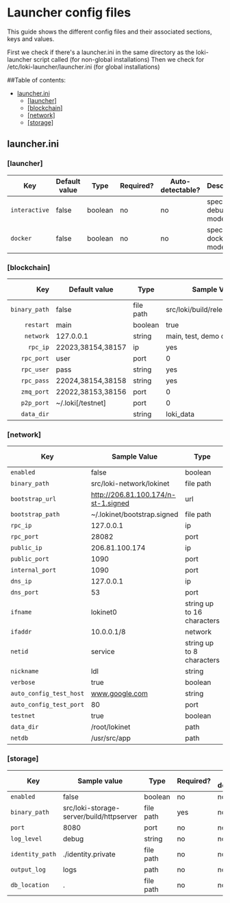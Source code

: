 # Launcher config files

This guide shows the different config files and their associated sections, keys and values.

First we check if there's a launcher.ini in the same directory as the loki-launcher script called (for non-global installations) Then we check for /etc/loki-launcher/launcher.ini (for global installations)

##Table of contents:

- [launcher.ini](#launcherini)
     - [[launcher]](#launcher)
     - [[blockchain]](#blockchain)
     - [[network]](#network)
     - [[storage]](#storage)

## launcher.ini

### [launcher]

|            Key | Default value | Type    | Required? | Auto-detectable? | Description         |
|----------------|---------------|---------|-----------|------------------|---------------------|
| `interactive` | false         | boolean | no        | no               | special debug mode  |
|      `docker` | false         | boolean | no        | no               | special docker mode |

### [blockchain]

|           Key | Default value     | Type      | Sample Value                     | Required? | Auto-detectable? |
|--------------:|-------------------|-----------|----------------------------------|-----------|------------------|
| `binary_path` | false             | file path | src/loki/build/release/bin/lokid | no        | no               |
|     `restart` | main              | boolean   | true                             | no        | no               |
|     `network` | 127.0.0.1         | string    | main, test, demo or staging      | no        | no               |
|      `rpc_ip` | 22023,38154,38157 | ip        | yes                              | no        |                  |
|    `rpc_port` | user              | port      | 0                                | no        | no               |
| `rpc_user`    | pass              | string    | yes                              | no        |                  |
| `rpc_pass`    | 22024,38154,38158 | string    | yes                              | no        |                  |
| `zmq_port`    | 22022,38153,38156 | port      | 0                                | no        | no               |
| `p2p_port`    | ~/.loki[/testnet] | port      | 0                                | no        | no               |
| `data_dir`    |                   | string    | loki_data                        | no        | no               |

### [network]

|                     Key | Sample Value                        | Type                       | Required? | Auto-detectable? |
|-------------------------|-------------------------------------|----------------------------|-----------|------------------|
|               `enabled` | false                               | boolean                    | no        | no               |
|           `binary_path` | src/loki-network/lokinet            | file path                  | yes       | no               |
|         `bootstrap_url` | http://206.81.100.174/n-st-1.signed | url                        | no        | no               |
|        `bootstrap_path` | ~/.lokinet/bootstrap.signed         | file path                  | no        | yes              |
|                `rpc_ip` | 127.0.0.1                           | ip                         | no        | no               |
| `rpc_port`              | 28082                               | port                       | no        | no               |
| `public_ip`             | 206.81.100.174                      | ip                         | no        | yes              |
| `public_port`           | 1090                                | port                       | no        | no               |
| `internal_port`         | 1090                                | port                       | no        | no               |
| `dns_ip`                | 127.0.0.1                           | ip                         | no        | yes              |
| `dns_port`              | 53                                  | port                       | no        | yes              |
| `ifname`                | lokinet0                            | string up to 16 characters | no        | yes              |
| `ifaddr`                | 10.0.0.1/8                          | network                    | no        | yes              |
| `netid`                 | service                             | string up to 8 characters  | no        | yes              |
| `nickname`              | ldl                                 | string                     | no        | no               |
| `verbose`               | true                                | boolean                    | no        | no               |
| `auto_config_test_host` | www.google.com                      | string                     | no        | no               |
| `auto_config_test_port` | 80                                  | port                       | no        | no               |
| `testnet`               | true                                | boolean                    | no        | yes              |
| `data_dir`              | /root/lokinet                       | path                       | no        | no               |
| `netdb`                 | /usr/src/app                        | path                       | no        | no               |

### [storage]

|             Key | Sample value                             | Type      | Required? | Auto-detectable? |
|-----------------|------------------------------------------|-----------|-----------|------------------|
| `enabled`       | false                                    | boolean   | no        | no               |
| `binary_path`   | src/loki-storage-server/build/httpserver | file path | yes       | no               |
| `port`          | 8080                                     | port      | no        | no               |
| `log_level`     | debug                                    | string    | no        | no               |
| `identity_path` | ./identity.private                       | file path | no        | no               |
| `output_log`    | logs                                     | path      | no        | no               |
| `db_location`   | .                                        | file path | no        | no               |